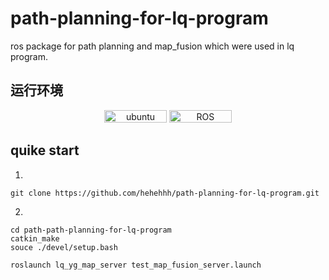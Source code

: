 # path-planning-for-lq-program
ros package for path planning and map_fusion which were used in lq program.
## 运行环境

<p align="center">
    <img width="100px" height="20px" src="https://img.shields.io/badge/Ubuntu-20.04-orange?logo=Ubuntu&Ubuntu-20.04"
        alt="ubuntu" />
    <img width="100px" height="20px" src="https://img.shields.io/badge/ROS-noetic-blue?logo=ROS&ROS=noetic" alt="ROS" />
</p>

## quike start

1.
```shell
git clone https://github.com/hehehhh/path-planning-for-lq-program.git
```

2.
```shell
cd path-path-planning-for-lq-program
catkin_make
souce ./devel/setup.bash
```

```shell
roslaunch lq_yg_map_server test_map_fusion_server.launch
```
